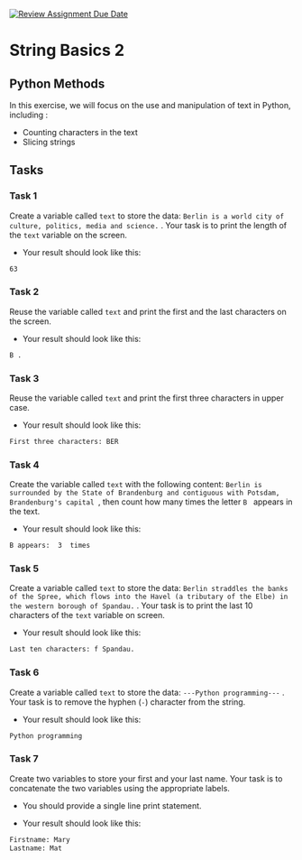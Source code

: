 [![Review Assignment Due Date](https://classroom.github.com/assets/deadline-readme-button-24ddc0f5d75046c5622901739e7c5dd533143b0c8e959d652212380cedb1ea36.svg)](https://classroom.github.com/a/-amYM0nK)
# String Basics 2

## Python Methods

In this exercise, we will focus on the use and manipulation of text in Python, including :

* Counting characters in the text
* Slicing strings

## Tasks

### Task 1

Create a variable called ```text``` to store the data: ```Berlin is a world city of culture, politics, media and science.``` . Your task is to print the length of the ```text``` variable on the screen. 

* Your result should look like this:

```bash
63
```

### Task 2

Reuse the variable called ```text```  and print the first and the last characters on the screen. 

* Your result should look like this:

```bash
B .
```

### Task 3

Reuse the variable called ```text```  and print the first three characters in upper case.

* Your result should look like this:

```bash
First three characters: BER
```

### Task 4

Create the variable called ```text``` with the following content:  ```Berlin is surrounded by the State of Brandenburg and contiguous with Potsdam, Brandenburg's capital ```, then count how many times the letter  ```B ``` appears in the text.

* Your result should look like this:

```bash
B appears:  3  times
```

### Task 5

Create a variable called ```text``` to store the data: ```Berlin straddles the banks of the Spree, which flows into the Havel (a tributary of the Elbe) in the western borough of Spandau.``` . Your task is to print the last 10 characters of the ```text``` variable on screen.

* Your result should look like this:

```bash
Last ten characters: f Spandau.
```

### Task 6

Create a variable called ```text``` to store the data: ```---Python programming---``` . Your task is to remove the hyphen (```-```) character from the string.

* Your result should look like this:

```bash
Python programming
```

### Task 7

Create two variables to store your first and your last name. Your task is to concatenate the two variables using the appropriate labels.

* You should provide a single line print statement.

* Your result should look like this:

```bash
Firstname: Mary 
Lastname: Mat
```
